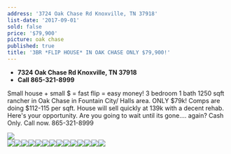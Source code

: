 ```yaml
---
address: '3724 Oak Chase Rd Knoxville, TN 37918'
list-date: '2017-09-01'
sold: false
price: '$79,900'
picture: oak chase
published: true
title: '3BR *FLIP HOUSE* IN OAK CHASE ONLY $79,900!'
---
```



* **7324 Oak Chase Rd Knoxville, TN 37918**
* **Call 865-321-8999**

Small house + small $ = fast flip = easy money! 3 bedroom 1 bath 1250 sqft rancher in Oak Chase in Fountain City/ Halls area. ONLY $79k! Comps are doing $112-115 per sqft. House will sell quickly at 139k with a decent rehab. Here's your opportunity. Are you going to wait until its gone…. again? Cash Only. Call now. 865-321-8999

![](/uploads/versions/1-1---x----3000-2183x---.JPG)
<br>![](/uploads/versions/2a-1---x----4032-3024x---.JPG)![](/uploads/versions/2---x----4032-3024x---.JPG)![](/uploads/versions/6---x----3305-2668x---.JPG)![](/uploads/versions/10---x----4032-3024x---.JPG)![](/uploads/versions/12a---x----4032-3024x---.JPG)![](/uploads/versions/11---x----4032-3024x---.JPG)![](/uploads/versions/13---x----4032-3024x---.JPG)![](/uploads/versions/14---x----4032-3024x---.JPG)![](/uploads/versions/16---x----4032-3024x---.JPG)![](/uploads/versions/18a-1---x----4032-3024x---.JPG)![](/uploads/versions/19---x----4032-3024x---.JPG)![](/uploads/versions/21---x----4032-3024x---.JPG)![](/uploads/versions/20---x----4032-3024x---.JPG)![](/uploads/versions/22---x----4032-3024x---.JPG)
<br>&nbsp;